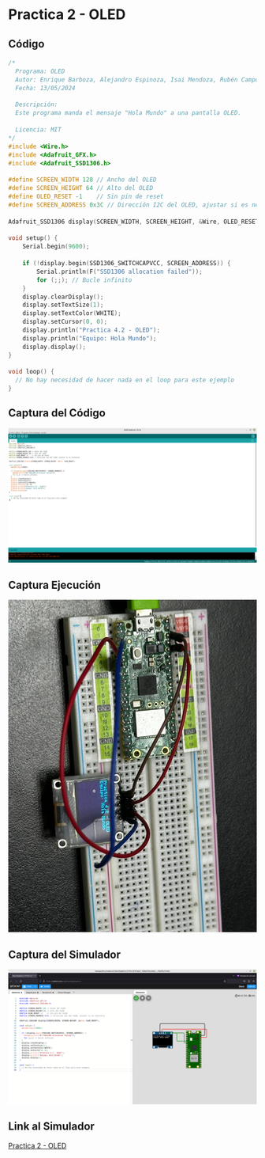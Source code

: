 # Practica 2 - OLED

## Código

```c
/*
  Programa: OLED
  Autor: Enrique Barboza, Alejandro Espinoza, Isai Mendoza, Rubén Campos
  Fecha: 13/05/2024

  Descripción:
  Este programa manda el mensaje "Hola Mundo" a una pantalla OLED.

  Licencia: MIT
*/
#include <Wire.h>
#include <Adafruit_GFX.h>
#include <Adafruit_SSD1306.h>

#define SCREEN_WIDTH 128 // Ancho del OLED
#define SCREEN_HEIGHT 64 // Alto del OLED
#define OLED_RESET -1    // Sin pin de reset
#define SCREEN_ADDRESS 0x3C // Dirección I2C del OLED, ajustar si es necesario

Adafruit_SSD1306 display(SCREEN_WIDTH, SCREEN_HEIGHT, &Wire, OLED_RESET);

void setup() {
    Serial.begin(9600);

    if (!display.begin(SSD1306_SWITCHCAPVCC, SCREEN_ADDRESS)) {
        Serial.println(F("SSD1306 allocation failed"));
        for (;;); // Bucle infinito
    }
    display.clearDisplay();
    display.setTextSize(1);
    display.setTextColor(WHITE);
    display.setCursor(0, 0);
    display.println("Practica 4.2 - OLED");
    display.println("Equipo: Hola Mundo");
    display.display();
}

void loop() {
  // No hay necesidad de hacer nada en el loop para este ejemplo
}
```

## Captura del Código

![Captura del Código](./codigo.png)

## Captura Ejecución

![Ejecución del Código](./ejecutando.jpg)

## Captura del Simulador

![Simulador](./simulador.png)

## Link al Simulador

[Practica 2 - OLED](https://wokwi.com/projects/398447596235173889)


